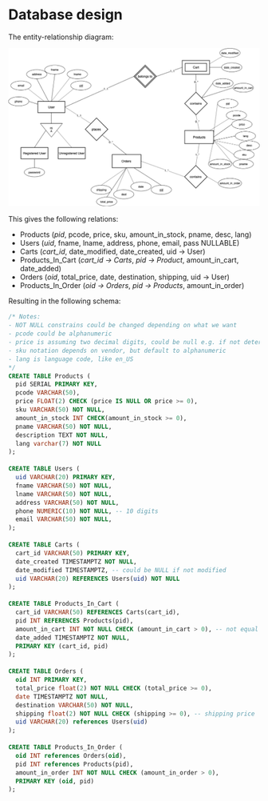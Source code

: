 # Database design
The entity-relationship diagram:

![ER diagram](diagrams/Database.png)

This gives the following relations:
- Products (*pid*, pcode, price, sku, amount_in_stock, pname, desc, lang)
- Users (*uid*, fname, lname, address, phone, email, pass NULLABLE)
- Carts (*cart_id*, date_modified, date_created, uid → User)
- Products_In_Cart (*cart_id → Carts*, *pid → Product*, amount_in_cart, date_added)
- Orders (*oid*, total_price, date, destination, shipping, uid → User)
- Products_In_Order (*oid → Orders*, *pid → Products*, amount_in_order)

Resulting in the following schema:

```sql
/* Notes:
- NOT NULL constrains could be changed depending on what we want
- pcode could be alphanumeric
- price is assuming two decimal digits, could be null e.g. if not determined yet
- sku notation depends on vendor, but default to alphanumeric
- lang is language code, like en_US
*/
CREATE TABLE Products (
  pid SERIAL PRIMARY KEY,
  pcode VARCHAR(50),
  price FLOAT(2) CHECK (price IS NULL OR price >= 0),
  sku VARCHAR(50) NOT NULL,
  amount_in_stock INT CHECK(amount_in_stock >= 0),
  pname VARCHAR(50) NOT NULL,
  description TEXT NOT NULL,
  lang varchar(7) NOT NULL
);

CREATE TABLE Users (
  uid VARCHAR(20) PRIMARY KEY,
  fname VARCHAR(50) NOT NULL,
  lname VARCHAR(50) NOT NULL,
  address VARCHAR(50) NOT NULL,
  phone NUMERIC(10) NOT NULL, -- 10 digits
  email VARCHAR(50) NOT NULL,
);

CREATE TABLE Carts (
  cart_id VARCHAR(50) PRIMARY KEY,
  date_created TIMESTAMPTZ NOT NULL,
  date_modified TIMESTAMPTZ, -- could be NULL if not modified
  uid VARCHAR(20) REFERENCES Users(uid) NOT NULL
);

CREATE TABLE Products_In_Cart (
  cart_id VARCHAR(50) REFERENCES Carts(cart_id),
  pid INT REFERENCES Products(pid),
  amount_in_cart INT NOT NULL CHECK (amount_in_cart > 0), -- not equal to 0, because otherwise not in cart
  date_added TIMESTAMPTZ NOT NULL,
  PRIMARY KEY (cart_id, pid)
);

CREATE TABLE Orders (
  oid INT PRIMARY KEY,
  total_price float(2) NOT NULL CHECK (total_price >= 0),
  date TIMESTAMPTZ NOT NULL,
  destination VARCHAR(50) NOT NULL,
  shipping float(2) NOT NULL CHECK (shipping >= 0), -- shipping price
  uid VARCHAR(20) references Users(uid)
);

CREATE TABLE Products_In_Order (
  oid INT references Orders(oid),
  pid INT references Products(pid),
  amount_in_order INT NOT NULL CHECK (amount_in_order > 0),
  PRIMARY KEY (oid, pid)
);
```
